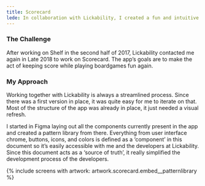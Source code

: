 ```yaml
---
title: Scorecard
lede: In collaboration with Lickability, I created a fun and intuitive way to keep score while playing games with friends & family.
---
```

### The Challenge
After working on Shelf in the second half of 2017, Lickability contacted me again in Late 2018 to work on Scorecard. The app’s goals are to make the act of keeping score while playing boardgames fun again.

### My Approach
Working together with Lickability is always a streamlined process. Since there was a first version in place, it was quite easy for me to iterate on that. Most of the structure of the app was already in place, it just needed a visual refresh.

I started in Figma laying out all the components currently present in the app and created a pattern library from there. Everything from user interface chrome, buttons, icons, and colors is defined as a ‘component’ in this document so it’s easily accessible with me and the developers at Lickability. Since this document acts as a ‘source of truth’, it really simplified the development process of the developers.

{% include screens with artwork: artwork.scorecard.embed__patternlibrary %}